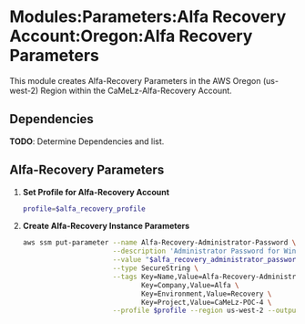 # Modules:Parameters:Alfa Recovery Account:Oregon:Alfa Recovery Parameters

This module creates Alfa-Recovery Parameters in the AWS Oregon (us-west-2) Region within the
CaMeLz-Alfa-Recovery Account.

## Dependencies

**TODO**: Determine Dependencies and list.

## Alfa-Recovery Parameters

1. **Set Profile for Alfa-Recovery Account**

    ```bash
    profile=$alfa_recovery_profile
    ```

1. **Create Alfa-Recovery Instance Parameters**

    ```bash
    aws ssm put-parameter --name Alfa-Recovery-Administrator-Password \
                          --description 'Administrator Password for Windows Instances' \
                          --value "$alfa_recovery_administrator_password" \
                          --type SecureString \
                          --tags Key=Name,Value=Alfa-Recovery-Administrator-Password \
                                 Key=Company,Value=Alfa \
                                 Key=Environment,Value=Recovery \
                                 Key=Project,Value=CaMeLz-POC-4 \
                          --profile $profile --region us-west-2 --output text
    ```
